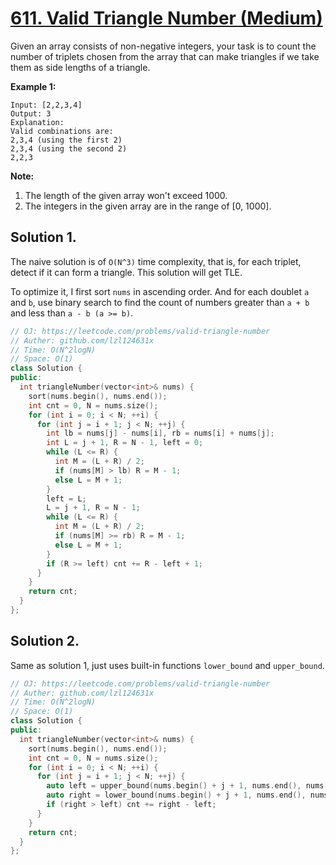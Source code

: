 # [611. Valid Triangle Number (Medium)](https://leetcode.com/problems/valid-triangle-number)

Given an array consists of non-negative integers, your task is to count the number of triplets chosen from the array that can make triangles if we take them as side lengths of a triangle.

**Example 1:**  

```
Input: [2,2,3,4]
Output: 3
Explanation:
Valid combinations are: 
2,3,4 (using the first 2)
2,3,4 (using the second 2)
2,2,3
```

**Note:**  

1.  The length of the given array won't exceed 1000.
2.  The integers in the given array are in the range of [0, 1000].

## Solution 1.

The naive solution is of `O(N^3)` time complexity, that is, for each triplet, detect if it can form a triangle. This solution will get TLE.

To optimize it, I first sort `nums` in ascending order. And for each doublet `a` and `b`, use binary search to find the count of numbers greater than `a + b` and less than `a - b (a >= b)`.

```cpp
// OJ: https://leetcode.com/problems/valid-triangle-number
// Auther: github.com/lzl124631x
// Time: O(N^2logN)
// Space: O(1)
class Solution {
public:
  int triangleNumber(vector<int>& nums) {
    sort(nums.begin(), nums.end());
    int cnt = 0, N = nums.size();
    for (int i = 0; i < N; ++i) {
      for (int j = i + 1; j < N; ++j) {
        int lb = nums[j] - nums[i], rb = nums[i] + nums[j];
        int L = j + 1, R = N - 1, left = 0;
        while (L <= R) {
          int M = (L + R) / 2;
          if (nums[M] > lb) R = M - 1;
          else L = M + 1;
        }
        left = L;
        L = j + 1, R = N - 1;
        while (L <= R) {
          int M = (L + R) / 2;
          if (nums[M] >= rb) R = M - 1;
          else L = M + 1;
        }
        if (R >= left) cnt += R - left + 1;
      }
    }
    return cnt;
  }
};
```

## Solution 2.

Same as solution 1, just uses built-in functions `lower_bound` and `upper_bound`.

```cpp
// OJ: https://leetcode.com/problems/valid-triangle-number
// Auther: github.com/lzl124631x
// Time: O(N^2logN)
// Space: O(1)
class Solution {
public:
  int triangleNumber(vector<int>& nums) {
    sort(nums.begin(), nums.end());
    int cnt = 0, N = nums.size();
    for (int i = 0; i < N; ++i) {
      for (int j = i + 1; j < N; ++j) {
        auto left = upper_bound(nums.begin() + j + 1, nums.end(), nums[j] - nums[i]);
        auto right = lower_bound(nums.begin() + j + 1, nums.end(), nums[i] + nums[j]);
        if (right > left) cnt += right - left;
      }
    }
    return cnt;
  }
};
```